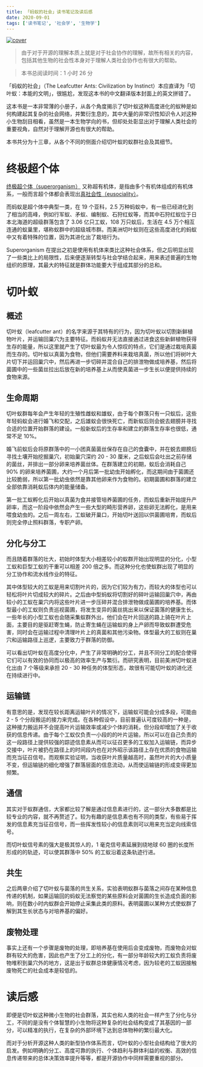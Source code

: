 ```yaml
---
title: 「蚂蚁的社会」读书笔记及读后感
date: 2020-09-01
tags: ['读书笔记', '社会学', '生物学']
---
```


[![cover](/images/books/the_leafcutter_ants_cover.png?x-oss-process=style/400width)](https://www.amazon.com/Leafcutter-Ants-Civilization-Instinct-ebook/dp/B004C436AQ)

> 由于对于开源的理解本质上就是对于社会协作的理解，故所有相关的内容，包括其他生物的社会性本身对于理解人类社会协作也有很大的帮助。

> 本书总阅读时间：1 小时 26 分

「蚂蚁的社会」（The Leafcutter Ants: Civilization by Instinct）本应直译为「切叶蚁：本能的文明」，很尴尬，发现这本书的中文翻译版本封面上的英文拼错了。

这本书是一本非常薄的小册子，从各个角度揭示了切叶蚁这种高度进化的蚁种是如何构建起其复杂的社会网络，并繁衍生息的，其中大量的非常识性知识令人对这种小生物刮目相看，虽然是一本生物学向的书，但却处处彰显出对于理解人类社会的重要视角，自然对于理解开源也有很大的帮助。

本书共分为十三章，从各个不同的侧面介绍切叶蚁的蚁群社会及其细节。

# 终极超个体

[终极超个体（superorganism）](https://zh.wikipedia.org/wiki/%E8%B6%85%E4%B8%AA%E4%BD%93) 又称超有机体，是指由多个有机体组成的有机体系，一般而言超个体都会表现出[真社会性（eusociality）](https://zh.wikipedia.org/wiki/%E7%9C%9F%E7%A4%BE%E6%9C%83%E6%80%A7)。

而蚂蚁是超个体中典型一类，在 19 个亚科，2.5 万种蚂蚁中，有一些已经进化到了相当的高峰，例如行军蚁、矛蚁、编制蚁、石狩红蚁等，而其中石狩红蚁位于日本北海道的超级群落包含了 3.06 亿只工蚁，108 万只蚁后，生活在 4.5 万个相互连通的蚁巢里，堪称蚁群中的超级城市群。而美洲切叶蚁则在这些高度进化的蚂蚁中又有着特殊的位置，因为其进化出了栽培行为。

Superorganism 在提出之初是使用有机体来类比这种社会体系，但之后明显出现了一些类比上的局限性，后来便逐渐转型与社会学结合起来，用来表述普遍的生物组织的原理，其最大的特征就是群体功能要大于组成其部分的总和。

# 切叶蚁

## 概述

切叶蚁（leafcutter ant）的名字来源于其特有的行为，因为切叶蚁以切割新鲜植物叶片，并运输回巢穴为主要特征。而蚂蚁并无法直接通过进食这些新鲜植物获得生存的能量，所以这里就产生了切叶蚁最为令人惊叹的特点，它们是通过栽培真菌而生存的。切叶蚁以真菌为食物，但他们需要养料来栽培真菌，所以他们将树叶大片切下并运回巢穴中，然后再进一步切碎并混合自己的排泄物做成培养基，然后将菌圃中的一些菌丝拉出后放在新的培养基上从而使真菌进一步生长以便提供持续的食物来源。

## 生命周期

切叶蚁群每年会产生年轻的生殖性雌蚁和雄蚁，由于每个群落只有一只蚁后，这些年轻蚂蚁会进行婚飞和交配，之后雄蚁会很快死亡，而新蚁后则会蜕去翅膀并寻找合适的位置开始群落的建设。一般新蚁后的生存率和建立的群落生存率也很低，通常不足 10%。

婚飞前蚁后会将原群落中的一小团真菌菌丝保存在自己的食囊中，并在蜕去翅膀后寻找土壤开始挖掘巢穴，初始巢穴深约 20 - 30 厘米，之后蚁后会吐出之前存储的菌丝，并排出一部分卵来培养菌丝体。在群落建立的初期，蚁后会消耗自己 90% 的卵来培养菌圃，大约一个月后第一批幼虫开始孵化，而这期间由于菌圃还比较脆弱，所以第一批幼虫依然是靠其他卵来作为食物的。初期菌圃和群落的建立全部依靠消耗蚁后体内的能量储备。

第一批工蚁孵化后开始以真菌为食并接管培养菌圃的任务，而蚁后重新开始提升产卵率，而这一阶段中依然会产生一些大型的畸形营养卵，这些卵无法孵化，是用来喂食幼虫的。之后一周左右，工蚁破开巢口，开始切叶送回以供菌圃培育，而蚁后则完全停止照料群落，专职产卵。

## 分化与分工

而且随着群落的壮大，初始时体型大小相差较小的蚁群开始出现明显的分化，小型工蚁和巨型工蚁的干重可以相差 200 倍之多。而这种分化也使蚁群出现了明显的分工协作和流水线作业的特征。

其中体型较大的工蚁是用来切割叶片的，因为它们较为有力，而较大的体型也可以轻松将叶片切成较大的碎片。之后由中型蚂蚁将切割好的碎叶运输回巢穴中，再由较小的工蚁在巢穴内将这些叶片进一步压碎并混合排泄物做成菌圃的培养基。而体型最小的工蚁则负责巡视菌圃，将发生变异的菌丝挑出来以保证菌落的健康生长。一些年长的小型工蚁也会随采集蚁群外出，他们会在叶片回送的路上骑在叶片上面，主要目的是驱赶寄生蝇，防止寄生蝇在运输蚁的身上产卵而导致蚁群遭受危害，同时会在运输过程中清理叶片上的真菌和其他污染物。体型最大的工蚁则在巢穴和运输路径上巡逻，主要致力于群落的防御。

可以看出切叶蚁在高度分化中，产生了非常明确的分工，并且不同分工的配合使得它们可以有效的协同而以极高的效率生产与繁衍。而研究表明，目前美洲切叶蚁进化出由 7 个等级来承担 20 - 30 种任务的体型形态，故很有可能切叶蚁的进化还在持续进行中。

## 运输链

有意思的是，发现在较长距离运输叶片的情况下，运输蚁可能会分成多段，可能由 2 - 5 个分段搬运的接力来完成。在各种假设中，目前普遍认可度较高的一种是，这种接力搬运并不会提高叶片运输效率或减少个体的消耗，但分段却增加了关于收获的信息传递。由于每个工蚁仅负责一小段的的叶片运输，所以可以在自己负责的这一段路径上提供较强的踪迹信息素从而可以征召更多的工蚁加入运输链，而异步交接中，叶片被扔在路径上的时间段内也在对外昭示该路径上存在优质的食物运输而充当征召信号。而观察实验证明，当收获叶片质量越高时，虽然叶片的大小质量不变，但运输链的细化增强了群落层面的信息流动，从而使运输链的形成变得更加频繁。

## 通信

其实对于蚁群通信，大家都比较了解是通过信息素进行的，这一部分大多数都是比较专业的内容，就不再赘述了。较为有趣的是信息素也有不同的类型，有些易于挥发的信息素充当征召信号，而一些挥发性较小的信息素则可以用来充当定向线索信号。

而切叶蚁信号素的强大是极其惊人的，1 毫克信号素延展到绕地球 60 圈的长度所形成的的轨迹，可以使其群落中 50% 的工蚁沿着这条轨迹行进。

## 共生

之后两章介绍了切叶蚁与菌落的共生关系，实验表明蚁群与菌落之间存在某种信息传递的机制，如果运输回的蚂蚁无法察觉的某些原料会对菌圃的生长造成负面的影响，则在数小时内蚁群会开始停止采集此类的原料。表明菌圃以某种方式使蚁群了解到其生长状态与对培养基的偏好。

## 废物处理

事实上还有一个步骤是废物的处理，即培养基在使用后会变成废物，而废物会对蚁群有较大的危害，因此也产生了分工上的分化，有一部分年龄较大的工蚁负责将废物堆积到巢穴外的地方，这是出于蚁群总体健康情况考虑，因为较老的工蚁因接触废物死亡的社会成本是较低的。

# 读后感

即便是切叶蚁这种微小生物的社会群落，其实也和人类的社会一样产生了分化与分工，不同的是没有个体智慧的小生物将这种复杂的社会结构变成了其基因的一部分，可以精准的执行，在复杂的外部环境下达到总体物种的繁衍最大化。

而对于分析开源这种人类的新型协作体系而言，切叶蚁的小型社会结构给了很大的启发。例如明确的分工、高度可靠的执行、个体趋利与群体利益的权衡、高效的信息传递带来的总体决策效率提升等等，都是开源协作中同样需要重视的部分。
